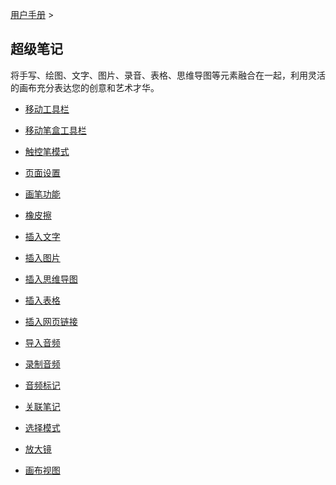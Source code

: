 [用户手册](/dragonnest/drawnote/manual/zh) >



超级笔记
---

将手写、绘图、文字、图片、录音、表格、思维导图等元素融合在一起，利用灵活的画布充分表达您的创意和艺术才华。
- [移动工具栏](move_toolbar.md)

- [移动笔盒工具栏](move_pencil_toolbar.md)

- [触控笔模式](stylus_mode.md)

- [页面设置](page_settings.md)

- [画笔功能](brush_function.md)

- [橡皮擦](eraser.md)

- [插入文字](insert_text.md)

- [插入图片](insert_picture.md)

- [插入思维导图](Insert_mind_map.md)

- [插入表格](insert_table.md)

- [插入网页链接](insert_web_link.md)

- [导入音频](import_audio.md)

- [录制音频](record_audio.md)

- [音频标记](audio_marker.md)

- [关联笔记](associated_notes.md)

- [选择模式](select_mode.md)

- [放大镜](magnifier.md)

- [画布视图](canvas_view.md)

